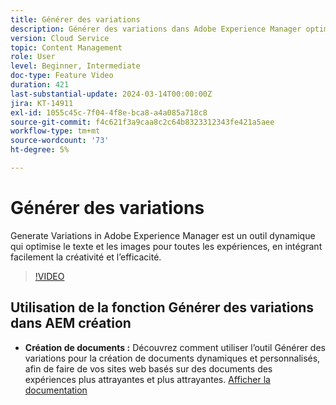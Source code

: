 ```yaml
---
title: Générer des variations
description: Générer des variations dans Adobe Experience Manager optimise le texte et les images pour toutes les expériences.
version: Cloud Service
topic: Content Management
role: User
level: Beginner, Intermediate
doc-type: Feature Video
duration: 421
last-substantial-update: 2024-03-14T00:00:00Z
jira: KT-14911
exl-id: 1055c45c-7f04-4f8e-bca8-a4a085a718c8
source-git-commit: f4c621f3a9caa8c2c64b8323312343fe421a5aee
workflow-type: tm+mt
source-wordcount: '73'
ht-degree: 5%

---
```


# Générer des variations

Generate Variations in Adobe Experience Manager est un outil dynamique qui optimise le texte et les images pour toutes les expériences, en intégrant facilement la créativité et l’efficacité.

>[!VIDEO](https://video.tv.adobe.com/v/3427946/?learn=on)

## Utilisation de la fonction Générer des variations dans AEM création

+ __Création de documents :__ Découvrez comment utiliser l’outil Générer des variations pour la création de documents dynamiques et personnalisés, afin de faire de vos sites web basés sur des documents des expériences plus attrayantes et plus attrayantes. [Afficher la documentation](https://www.aem.live/docs/sidekick-generate-variations)
